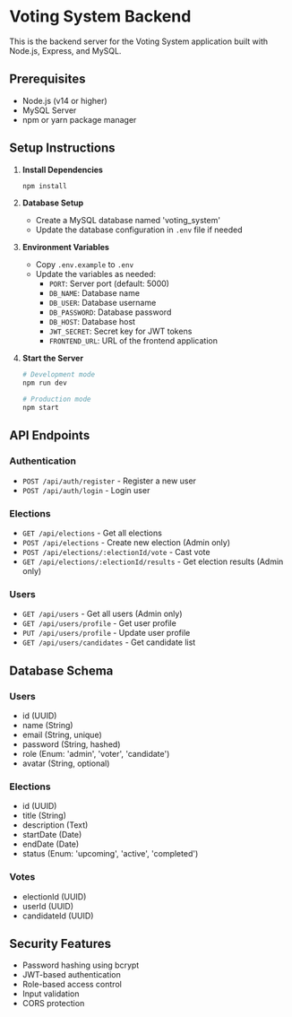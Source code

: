 # Voting System Backend

This is the backend server for the Voting System application built with Node.js, Express, and MySQL.

## Prerequisites

- Node.js (v14 or higher)
- MySQL Server
- npm or yarn package manager

## Setup Instructions

1. **Install Dependencies**
   ```bash
   npm install
   ```

2. **Database Setup**
   - Create a MySQL database named 'voting_system'
   - Update the database configuration in `.env` file if needed

3. **Environment Variables**
   - Copy `.env.example` to `.env`
   - Update the variables as needed:
     - `PORT`: Server port (default: 5000)
     - `DB_NAME`: Database name
     - `DB_USER`: Database username
     - `DB_PASSWORD`: Database password
     - `DB_HOST`: Database host
     - `JWT_SECRET`: Secret key for JWT tokens
     - `FRONTEND_URL`: URL of the frontend application

4. **Start the Server**
   ```bash
   # Development mode
   npm run dev

   # Production mode
   npm start
   ```

## API Endpoints

### Authentication
- `POST /api/auth/register` - Register a new user
- `POST /api/auth/login` - Login user

### Elections
- `GET /api/elections` - Get all elections
- `POST /api/elections` - Create new election (Admin only)
- `POST /api/elections/:electionId/vote` - Cast vote
- `GET /api/elections/:electionId/results` - Get election results (Admin only)

### Users
- `GET /api/users` - Get all users (Admin only)
- `GET /api/users/profile` - Get user profile
- `PUT /api/users/profile` - Update user profile
- `GET /api/users/candidates` - Get candidate list

## Database Schema

### Users
- id (UUID)
- name (String)
- email (String, unique)
- password (String, hashed)
- role (Enum: 'admin', 'voter', 'candidate')
- avatar (String, optional)

### Elections
- id (UUID)
- title (String)
- description (Text)
- startDate (Date)
- endDate (Date)
- status (Enum: 'upcoming', 'active', 'completed')

### Votes
- electionId (UUID)
- userId (UUID)
- candidateId (UUID)

## Security Features

- Password hashing using bcrypt
- JWT-based authentication
- Role-based access control
- Input validation
- CORS protection